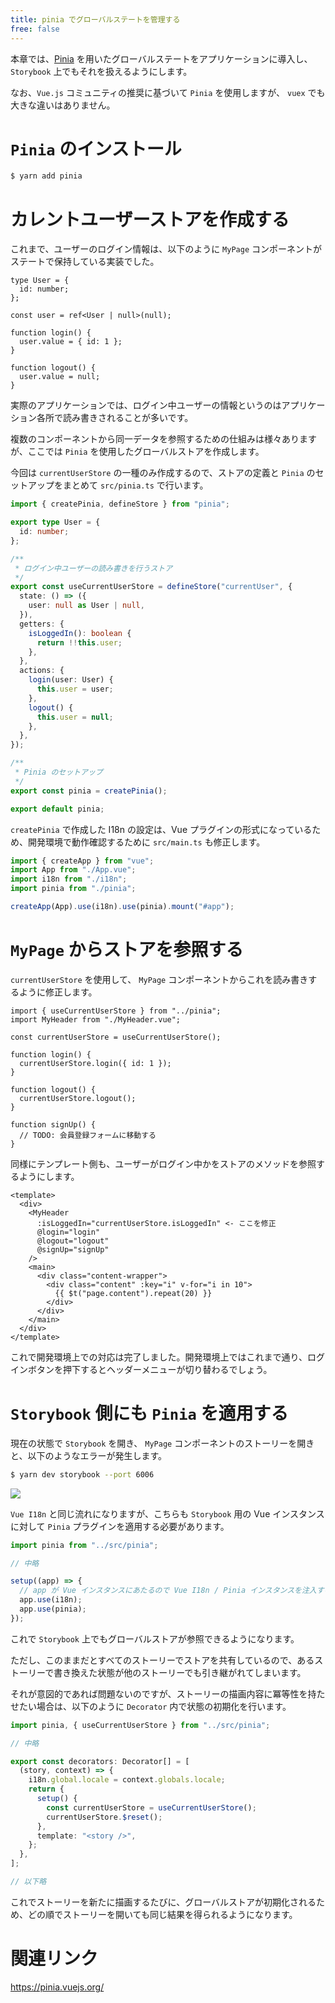 ```yaml
---
title: pinia でグローバルステートを管理する
free: false
---
```


本章では、[Pinia](https://pinia.vuejs.org/) を用いたグローバルステートをアプリケーションに導入し、`Storybook` 上でもそれを扱えるようにします。

なお、`Vue.js` コミュニティの推奨に基づいて `Pinia` を使用しますが、 `vuex` でも大きな違いはありません。

# `Pinia` のインストール

```bash
$ yarn add pinia
```

# カレントユーザーストアを作成する

これまで、ユーザーのログイン情報は、以下のように `MyPage` コンポーネントがステートで保持している実装でした。

```ts:src/components/MyPage.vue
type User = {
  id: number;
};

const user = ref<User | null>(null);

function login() {
  user.value = { id: 1 };
}

function logout() {
  user.value = null;
}
```

実際のアプリケーションでは、ログイン中ユーザーの情報というのはアプリケーション各所で読み書きされることが多いです。

複数のコンポーネントから同一データを参照するための仕組みは様々ありますが、ここでは `Pinia` を使用したグローバルストアを作成します。

今回は `currentUserStore` の一種のみ作成するので、ストアの定義と `Pinia` のセットアップをまとめて `src/pinia.ts` で行います。

```ts:src/pinia.ts
import { createPinia, defineStore } from "pinia";

export type User = {
  id: number;
};

/**
 * ログイン中ユーザーの読み書きを行うストア
 */
export const useCurrentUserStore = defineStore("currentUser", {
  state: () => ({
    user: null as User | null,
  }),
  getters: {
    isLoggedIn(): boolean {
      return !!this.user;
    },
  },
  actions: {
    login(user: User) {
      this.user = user;
    },
    logout() {
      this.user = null;
    },
  },
});

/**
 * Pinia のセットアップ
 */
export const pinia = createPinia();

export default pinia;
```

`createPinia` で作成した I18n の設定は、Vue プラグインの形式になっているため、開発環境で動作確認するために `src/main.ts` も修正します。

```ts:src/main.ts
import { createApp } from "vue";
import App from "./App.vue";
import i18n from "./i18n";
import pinia from "./pinia";

createApp(App).use(i18n).use(pinia).mount("#app");
```

# `MyPage` からストアを参照する

`currentUserStore` を使用して、 `MyPage` コンポーネントからこれを読み書きするように修正します。

```ts:src/components/MyPage.vue
import { useCurrentUserStore } from "../pinia";
import MyHeader from "./MyHeader.vue";

const currentUserStore = useCurrentUserStore();

function login() {
  currentUserStore.login({ id: 1 });
}

function logout() {
  currentUserStore.logout();
}

function signUp() {
  // TODO: 会員登録フォームに移動する
}
```

同様にテンプレート側も、ユーザーがログイン中かをストアのメソッドを参照するようにします。

```html:src/components/MyPage.vue
<template>
  <div>
    <MyHeader
      :isLoggedIn="currentUserStore.isLoggedIn" <- ここを修正
      @login="login"
      @logout="logout"
      @signUp="signUp"
    />
    <main>
      <div class="content-wrapper">
        <div class="content" :key="i" v-for="i in 10">
          {{ $t("page.content").repeat(20) }}
        </div>
      </div>
    </main>
  </div>
</template>
```

これで開発環境上での対応は完了しました。開発環境上ではこれまで通り、ログインボタンを押下するとヘッダーメニューが切り替わるでしょう。

# `Storybook` 側にも `Pinia` を適用する

現在の状態で `Storybook` を開き、 `MyPage` コンポーネントのストーリーを開きと、以下のようなエラーが発生します。

```bash
$ yarn dev storybook --port 6006
```

![](https://storage.googleapis.com/zenn-user-upload/e31b268d039f-20221231.png)

`Vue I18n` と同じ流れになりますが、こちらも `Storybook` 用の Vue インスタンスに対して `Pinia` プラグインを適用する必要があります。

```ts:.storybook/preview.ts
import pinia from "../src/pinia";

// 中略

setup((app) => {
  // app が Vue インスタンスにあたるので Vue I18n / Pinia インスタンスを注入する
  app.use(i18n);
  app.use(pinia);
});
```

これで `Storybook` 上でもグローバルストアが参照できるようになります。

ただし、このままだとすべてのストーリーでストアを共有しているので、あるストーリーで書き換えた状態が他のストーリーでも引き継がれてしまいます。

それが意図的であれば問題ないのですが、ストーリーの描画内容に冪等性を持たせたい場合は、以下のように `Decorator` 内で状態の初期化を行います。

```ts:.storybook/preview.ts
import pinia, { useCurrentUserStore } from "../src/pinia";

// 中略

export const decorators: Decorator[] = [
  (story, context) => {
    i18n.global.locale = context.globals.locale;
    return {
      setup() {
        const currentUserStore = useCurrentUserStore();
        currentUserStore.$reset();
      },
      template: "<story />",
    };
  },
];

// 以下略
```

これでストーリーを新たに描画するたびに、グローバルストアが初期化されるため、どの順でストーリーを開いても同じ結果を得られるようになります。

# 関連リンク

https://pinia.vuejs.org/